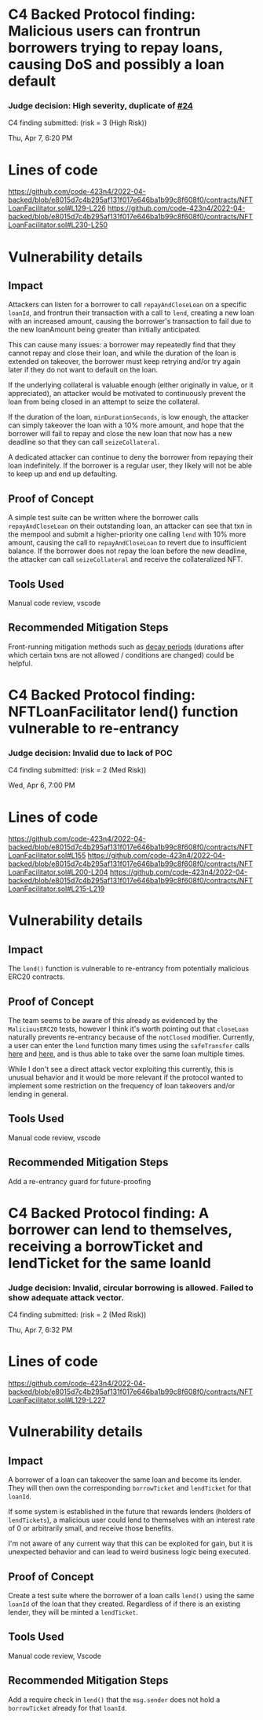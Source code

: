 # C4 Backed Protocol finding: Malicious users can frontrun borrowers trying to repay loans, causing DoS and possibly a loan default

### **Judge decision: High severity, duplicate of [#24](https://github.com/code-423n4/2022-04-backed-findings/issues/24)**

C4 finding submitted: (risk = 3 (High Risk))

Thu, Apr 7, 6:20 PM

# Lines of code

https://github.com/code-423n4/2022-04-backed/blob/e8015d7c4b295af131f017e646ba1b99c8f608f0/contracts/NFTLoanFacilitator.sol#L129-L226
https://github.com/code-423n4/2022-04-backed/blob/e8015d7c4b295af131f017e646ba1b99c8f608f0/contracts/NFTLoanFacilitator.sol#L230-L250


# Vulnerability details

## Impact
Attackers can listen for a borrower to call `repayAndCloseLoan` on a specific `loanId`, and frontrun their transaction with a call to `lend`, creating a new loan with an increased amount, causing the borrower's transaction to fail due to the new loanAmount being greater than initially anticipated.

This can cause many issues: a borrower may repeatedly find that they cannot repay and close their loan, and while the duration of the loan is extended on takeover, the borrower must keep retrying and/or try again later if they do not want to default on the loan.

If the underlying collateral is valuable enough (either originally in value, or it appreciated), an attacker would be motivated to continuously prevent the loan from being closed in an attempt to seize the collateral.

If the duration of the loan, `minDurationSeconds`, is low enough, the attacker can simply takeover the loan with a 10% more amount, and hope that the borrower will fail to repay and close the new loan that now has a new deadline so that they can call `seizeCollateral`.

A dedicated attacker can continue to deny the borrower from repaying their loan indefinitely. If the borrower is a regular user, they likely will not be able to keep up and end up defaulting.

## Proof of Concept
A simple test suite can be written where the borrower calls `repayAndCloseLoan` on their outstanding loan, an attacker can see that txn in the mempool and submit a higher-priority one calling `lend` with 10% more amount, causing the call to `repayAndCloseLoan` to revert due to insufficient balance. If the borrower does not repay the loan before the new deadline, the attacker can call `seizeCollateral` and receive the collateralized NFT.

## Tools Used
Manual code review, vscode

## Recommended Mitigation Steps
Front-running mitigation methods such as [decay periods](https://blog.1inch.io/how-1inch-protects-users-from-front-running-a51ec6e3c6d5) (durations after which certain txns are not allowed / conditions are changed) could be helpful.

# C4 Backed Protocol finding: NFTLoanFacilitator lend() function vulnerable to re-entrancy

### **Judge decision: Invalid due to lack of POC**

C4 finding submitted: (risk = 2 (Med Risk))

Wed, Apr 6, 7:00 PM

# Lines of code

https://github.com/code-423n4/2022-04-backed/blob/e8015d7c4b295af131f017e646ba1b99c8f608f0/contracts/NFTLoanFacilitator.sol#L155
https://github.com/code-423n4/2022-04-backed/blob/e8015d7c4b295af131f017e646ba1b99c8f608f0/contracts/NFTLoanFacilitator.sol#L200-L204
https://github.com/code-423n4/2022-04-backed/blob/e8015d7c4b295af131f017e646ba1b99c8f608f0/contracts/NFTLoanFacilitator.sol#L215-L219


# Vulnerability details

## Impact
The `lend()` function is vulnerable to re-entrancy from potentially malicious ERC20 contracts.

## Proof of Concept
The team seems to be aware of this already as evidenced by the `MaliciousERC20` tests, however I think it's worth pointing out that `closeLoan` naturally prevents re-entrancy because of the `notClosed` modifier. Currently, a user can enter the `lend` function many times using the `safeTransfer` calls [here](https://github.com/code-423n4/2022-04-backed/blob/e8015d7c4b295af131f017e646ba1b99c8f608f0/contracts/NFTLoanFacilitator.sol#L155) and [here](https://github.com/code-423n4/2022-04-backed/blob/e8015d7c4b295af131f017e646ba1b99c8f608f0/contracts/NFTLoanFacilitator.sol#L200-L204), and is thus able to take over the same loan multiple times.

While I don't see a direct attack vector exploiting this currently, this is unusual behavior and it would be more relevant if the protocol wanted to implement some restriction on the frequency of loan takeovers and/or lending in general.

## Tools Used
Manual code review, vscode

## Recommended Mitigation Steps
Add a re-entrancy guard for future-proofing

# C4 Backed Protocol finding: A borrower can lend to themselves, receiving a borrowTicket and lendTicket for the same loanId

### **Judge decision: Invalid, circular borrowing is allowed. Failed to show adequate attack vector.**

C4 finding submitted: (risk = 2 (Med Risk))

Thu, Apr 7, 6:32 PM

# Lines of code

https://github.com/code-423n4/2022-04-backed/blob/e8015d7c4b295af131f017e646ba1b99c8f608f0/contracts/NFTLoanFacilitator.sol#L129-L227


# Vulnerability details

## Impact
A borrower of a loan can takeover the same loan and become its lender. They will then own the corresponding `borrowTicket` and `lendTicket` for that `loanId`.

If some system is established in the future that rewards lenders (holders of `lendTickets`), a malicious user could lend to themselves with an interest rate of 0 or arbitrarily small, and receive those benefits.

I'm not aware of any current way that this can be exploited for gain, but it is unexpected behavior and can lead to weird business logic being executed.

## Proof of Concept
Create a test suite where the borrower of a loan calls `lend()` using the same `loanId` of the loan that they created. Regardless of if there is an existing lender, they will be minted a `lendTicket`.

## Tools Used
Manual code review, Vscode

## Recommended Mitigation Steps
Add a require check in `lend()` that the `msg.sender` does not hold a `borrowTicket` already for that `loanId`.